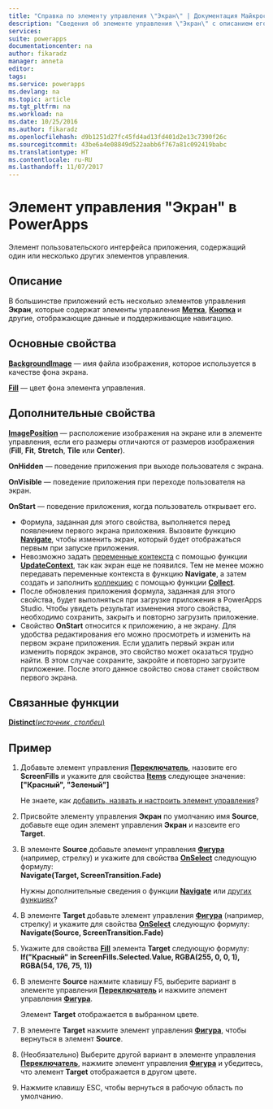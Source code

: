 ```yaml
---
title: "Справка по элементу управления \"Экран\" | Документация Майкрософт"
description: "Сведения об элементе управления \"Экран\" с описанием его свойств и примерами"
services: 
suite: powerapps
documentationcenter: na
author: fikaradz
manager: anneta
editor: 
tags: 
ms.service: powerapps
ms.devlang: na
ms.topic: article
ms.tgt_pltfrm: na
ms.workload: na
ms.date: 10/25/2016
ms.author: fikaradz
ms.openlocfilehash: d9b1251d27fc45fd4ad13fd401d2e13c7390f26c
ms.sourcegitcommit: 43be6a4e08849d522aabb6f767a81c092419babc
ms.translationtype: HT
ms.contentlocale: ru-RU
ms.lasthandoff: 11/07/2017
---
```

# <a name="screen-control-in-powerapps"></a>Элемент управления "Экран" в PowerApps
Элемент пользовательского интерфейса приложения, содержащий один или несколько других элементов управления.

## <a name="description"></a>Описание
В большинстве приложений есть несколько элементов управления **Экран**, которые содержат элементы управления **[Метка](control-text-box.md)**, **[Кнопка](control-button.md)** и другие, отображающие данные и поддерживающие навигацию.

## <a name="key-properties"></a>Основные свойства
**[BackgroundImage](properties-visual.md)** — имя файла изображения, которое используется в качестве фона экрана.

**[Fill](properties-color-border.md)** — цвет фона элемента управления.

## <a name="additional-properties"></a>Дополнительные свойства
**[ImagePosition](properties-visual.md)** — расположение изображения на экране или в элементе управления, если его размеры отличаются от размеров изображения (**Fill**, **Fit**, **Stretch**, **Tile** или **Center**).

**OnHidden** — поведение приложения при выходе пользователя с экрана.

**OnVisible** — поведение приложения при переходе пользователя на экран.

**OnStart** — поведение приложения, когда пользователь открывает его.

* Формула, заданная для этого свойства, выполняется перед появлением первого экрана приложения. Вызовите функцию [**Navigate**](../functions/function-navigate.md), чтобы изменить экран, который будет отображаться первым при запуске приложения.
* Невозможно задать [переменные контекста](../workding-with-variables.md) с помощью функции [**UpdateContext**](../functions/function-updatecontext.md), так как экран еще не появился. Тем не менее можно передавать переменные контекста в функцию **Navigate**, а затем создать и заполнить [коллекцию](../workding-with-variables.md) с помощью функции [**Collect**](../functions/function-collect.md).
* После обновления приложения формула, заданная для этого свойства, будет выполняться при загрузке приложения в PowerApps Studio. Чтобы увидеть результат изменения этого свойства, необходимо сохранить, закрыть и повторно загрузить приложение.
* Свойство **OnStart** относится к приложению, а не экрану. Для удобства редактирования его можно просмотреть и изменить на первом экране приложения. Если удалить первый экран или изменить порядок экранов, это свойство может оказаться трудно найти. В этом случае сохраните, закройте и повторно загрузите приложение. После этого данное свойство снова станет свойством первого экрана.

## <a name="related-functions"></a>Связанные функции
[**Distinct**(*источник*, *столбец*)](../functions/function-distinct.md)

## <a name="example"></a>Пример
1. Добавьте элемент управления **[Переключатель](control-radio.md)**, назовите его **ScreenFills** и укажите для свойства **[Items](properties-core.md)** следующее значение:<br>
   **["Красный", "Зеленый"]**
   
    Не знаете, как [добавить, назвать и настроить элемент управления](../add-configure-controls.md)?
2. Присвойте элементу управления **Экран** по умолчанию имя **Source**, добавьте еще один элемент управления **Экран** и назовите его **Target**.
3. В элементе **Source** добавьте элемент управления **[Фигура](control-shapes-icons.md)** (например, стрелку) и укажите для свойства **[OnSelect](properties-core.md)** следующую формулу:<br>
   **Navigate(Target, ScreenTransition.Fade)**
   
    Нужны дополнительные сведения о функции **[Navigate](../functions/function-navigate.md)** или [других функциях](../formula-reference.md)?
4. В элементе **Target** добавьте элемент управления **[Фигура](control-shapes-icons.md)** (например, стрелку) и укажите для свойства **[OnSelect](properties-core.md)** следующую формулу:<br>
   **Navigate(Source, ScreenTransition.Fade)**
5. Укажите для свойства **[Fill](properties-color-border.md)** элемента **Target** следующую формулу:<br>
   **If("Красный" in ScreenFills.Selected.Value, RGBA(255, 0, 0, 1), RGBA(54, 176, 75, 1))**
6. В элементе **Source** нажмите клавишу F5, выберите вариант в элементе управления **[Переключатель](control-radio.md)** и нажмите элемент управления **[Фигура](control-shapes-icons.md)**.
   
    Элемент **Target** отображается в выбранном цвете.
7. В элементе **Target** нажмите элемент управления **[Фигура](control-shapes-icons.md)**, чтобы вернуться в элемент **Source**.
8. (Необязательно) Выберите другой вариант в элементе управления **[Переключатель](control-radio.md)**, нажмите элемент управления **[Фигура](control-shapes-icons.md)** и убедитесь, что элемент **Target** отображается в другом цвете.
9. Нажмите клавишу ESC, чтобы вернуться в рабочую область по умолчанию.

